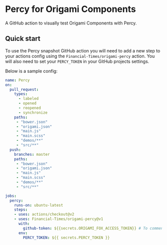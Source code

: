 # Percy for Origami Components

A GitHub action to visually test Origami Components with Percy. 

## Quick start

To use the Percy snapshot GitHub action you will need to add a new step to your
actions config using the `Financial-Times/origami-percy` action. You will also need
to set your `PERCY_TOKEN` in your GitHub projects settings.

Below is a sample config:

``` yaml
name: Percy
on: 
  pull_request:
    types:
      - labeled
      - opened
      - reopened
      - synchronize
    paths: 
     - "bower.json"
     - "origami.json"
     - "main.js"
     - "main.scss"
     - "demos/**"
     - "src/**"
  push:
    branches: master
    paths: 
     - "bower.json"
     - "origami.json"
     - "main.js"
     - "main.scss"
     - "demos/**"
     - "src/**"

jobs:
  percy:
    runs-on: ubuntu-latest
    steps:
    - uses: actions/checkout@v2
    - uses: Financial-Times/origami-percy@v1
      with:
        github-token: ${{secrets.ORIGAMI_FOX_ACCESS_TOKEN}} # To comment as the Origami Fox mascot GitHub user
      env:
        PERCY_TOKEN: ${{ secrets.PERCY_TOKEN }}

```
